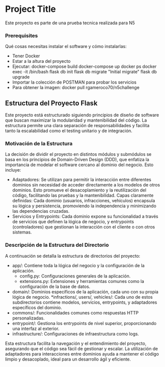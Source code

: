 # Project Title

Este proyecto es parte de una prueba tecnica realizada para N5

### Prerequisites

Qué cosas necesitas instalar el software y cómo instalarlas:
- Tener Docker
- Estar a la altura del proyecto
- Ejecutar: 
    docker-compose build
    docker-compose up
    docker ps
    docker exec -it <contenedor flask> /bin/bash
        flask db init
        flask db migrate "Initial migrate"
        flask db upgrade
- Importar la colección de POSTMAN para probar los servicios
- Para obtener la imagen: docker pull rgameroco70/n5challenge

## Estructura del Proyecto Flask
Este proyecto está estructurado siguiendo principios de diseño de software que buscan maximizar la modularidad y mantenibilidad del código. La estructura permite una clara separación de responsabilidades y facilita tanto la escalabilidad como el testing unitario y de integración.

### Motivación de la Estructura
La decisión de dividir el proyecto en distintos módulos y submódulos se basa en los principios de Domain-Driven Design (DDD), que enfatiza la importancia de modelar el software cercano al dominio del negocio. Esto incluye:

* Adaptadores: Se utilizan para permitir la interacción entre diferentes dominios sin necesidad de acceder directamente a los modelos de otros dominios. Esto promueve el desacoplamiento y la reutilización del código, facilitando las pruebas y la mantenibilidad.
Capas claramente definidas: Cada dominio (usuarios, infracciones, vehículos) encapsula su lógica y persistencia, promoviendo la independencia y minimizando las dependencias cruzadas.
* Servicios y Entrypoints: Cada dominio expone su funcionalidad a través de servicios que definen la lógica de negocio, y entrypoints (controladores) que gestionan la interacción con el cliente o con otros sistemas.

### Descripción de la Estructura del Directorio
A continuación se detalla la estructura de directorios del proyecto:

* app/: Contiene toda la lógica del negocio y la configuración de la aplicación.
    * config.py: Configuraciones generales de la aplicación.
    * extensions.py: Extensiones y herramientas comunes como la configuración de la base de datos.
* domain/: Dominios específicos de la aplicación, cada uno con su propia lógica de negocio.
    *infractions/, users/, vehicles/: Cada uno de estos subdirectorios contiene modelos, servicios, entrypoints, y adaptadores específicos del dominio.
* commons/: Funcionalidades comunes como respuestas HTTP personalizadas.
* entrypoint/: Gestiona los entrypoints de nivel superior, proporcionando una interfaz al exterior.
* infrastructure/: Configuraciones de infraestructura como logs.

Esta estructura facilita la navegación y el entendimiento del proyecto, asegurando que el código sea fácil de gestionar y escalar. La utilización de adaptadores para interacciones entre dominios ayuda a mantener el código limpio y desacoplado, ideal para un desarrollo ágil y eficiente.

